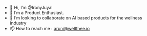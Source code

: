 - 👋 Hi, I’m @IronyJuyal
- 👀 I’m a Product Enthusiast.
- 💞️ I’m looking to collaborate on AI based products for the wellness industry
- 📫 How to reach me : aruni@wellthee.io

<!---
IronyJuyal/IronyJuyal is a ✨ special ✨ repository because its `README.md` (this file) appears on your GitHub profile.
You can click the Preview link to take a look at your changes.
--->
